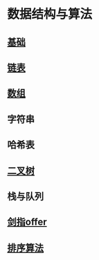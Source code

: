 # 数据结构与算法

## [基础](./基础/README.md)

## [链表](./链表/README.md)

## [数组](./数组/README.md)

## 字符串

## 哈希表

## [二叉树](./二叉树/README.md)

## 栈与队列

## [剑指offer](./剑指offer/README.md)

## [排序算法](./排序算法/README.md)